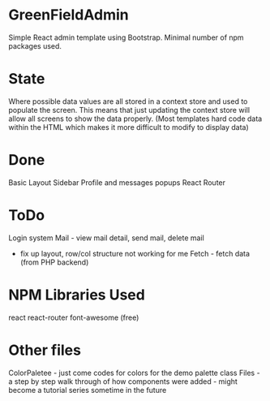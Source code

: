 # GreenFieldAdmin
Simple React admin template using Bootstrap. Minimal number of npm packages used.

# State
Where possible data values are all stored in a context store and used to populate the screen. This means that just updating the context store will allow all screens to show the data properly. (Most templates hard code data within the HTML which makes it more difficult to modify to display data)

# Done
Basic Layout
Sidebar
Profile and messages popups 
React Router

# ToDo
Login system
Mail - view mail detail, send mail, delete mail
- fix up layout, row/col structure not working for me
Fetch - fetch data (from PHP backend)

# NPM Libraries Used
react
react-router
font-awesome (free)

# Other files
ColorPaletee - just come codes for colors for the demo palette
class Files - a step by step walk through of how components were added - might become a tutorial series sometime in the future

